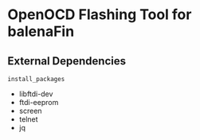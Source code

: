 # OpenOCD Flashing Tool for balenaFin

## External Dependencies

`install_packages`
- libftdi-dev
- ftdi-eeprom
- screen
- telnet
- jq


